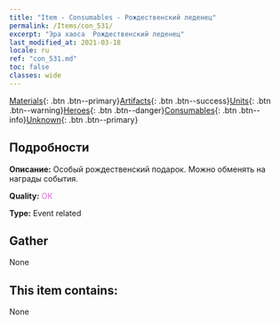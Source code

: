 ```yaml
---
title: "Item - Consumables - Рождественский леденец"
permalink: /Items/con_531/
excerpt: "Эра хаоса  Рождественский леденец"
last_modified_at: 2021-03-18
locale: ru
ref: "con_531.md"
toc: false
classes: wide
---
```

 [Materials](/ru/Items/){: .btn .btn--primary}[Artifacts](/ru/Items/Artifacts/){: .btn .btn--success}[Units](/ru/Items/Units/){: .btn .btn--warning}[Heroes](/ru/Items/Heroes/){: .btn .btn--danger}[Consumables](/ru/Items/Consumables/){: .btn .btn--info}[Unknown](/ru/Items/Unknown/){: .btn .btn--primary}

## Подробности
 **Описание:** Особый рождественский подарок. Можно обменять на награды события.

 **Quality:** <span style="color: #DA70D6">OK</span>

 **Type:** Event related

## Gather

  None

## This item contains:

  None


